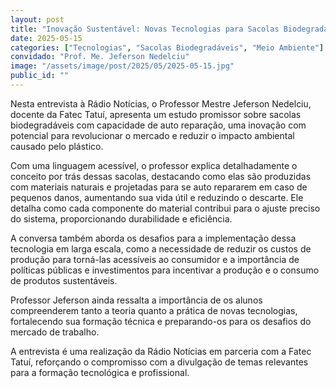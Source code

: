 ```yaml
---
layout: post
title: "Inovação Sustentável: Novas Tecnologias para Sacolas Biodegradáveis e seus Efeitos no Meio Ambiente"
date: 2025-05-15
categories: ["Tecnologias", "Sacolas Biodegradáveis", "Meio Ambiente"]
convidado: "Prof. Me. Jeferson Nedelciu"
image: "/assets/image/post/2025/05/2025-05-15.jpg"
public_id: ""
---
```


Nesta entrevista à Rádio Notícias, o Professor Mestre Jeferson Nedelciu, docente da Fatec Tatuí, apresenta um estudo promissor sobre sacolas biodegradáveis com capacidade de auto reparação, uma inovação com potencial para revolucionar o mercado e reduzir o impacto ambiental causado pelo plástico.  

Com uma linguagem acessível, o professor explica detalhadamente o conceito por trás dessas sacolas, destacando como elas são produzidas com materiais naturais e projetadas para se auto repararem em caso de pequenos danos, aumentando sua vida útil e reduzindo o descarte. Ele detalha como cada componente do material contribui para o ajuste preciso do sistema, proporcionando durabilidade e eficiência.  

A conversa também aborda os desafios para a implementação dessa tecnologia em larga escala, como a necessidade de reduzir os custos de produção para torná-las acessíveis ao consumidor e a importância de políticas públicas e investimentos para incentivar a produção e o consumo de produtos sustentáveis.  

Professor Jeferson ainda ressalta a importância de os alunos compreenderem tanto a teoria quanto a prática de novas tecnologias, fortalecendo sua formação técnica e preparando-os para os desafios do mercado de trabalho.  

A entrevista é uma realização da Rádio Notícias em parceria com a Fatec Tatuí, reforçando o compromisso com a divulgação de temas relevantes para a formação tecnológica e profissional.